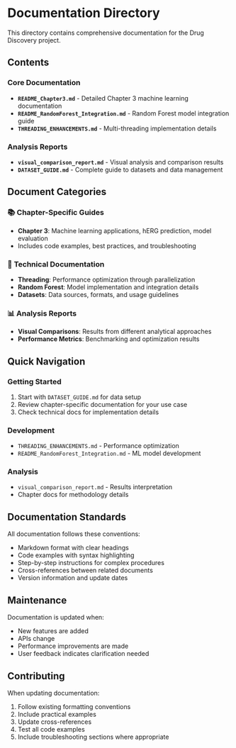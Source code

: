 # Documentation Directory

This directory contains comprehensive documentation for the Drug Discovery project.

## Contents

### Core Documentation
- **`README_Chapter3.md`** - Detailed Chapter 3 machine learning documentation
- **`README_RandomForest_Integration.md`** - Random Forest model integration guide
- **`THREADING_ENHANCEMENTS.md`** - Multi-threading implementation details

### Analysis Reports
- **`visual_comparison_report.md`** - Visual analysis and comparison results
- **`DATASET_GUIDE.md`** - Complete guide to datasets and data management

## Document Categories

### 📚 **Chapter-Specific Guides**
- **Chapter 3**: Machine learning applications, hERG prediction, model evaluation
- Includes code examples, best practices, and troubleshooting

### 🔧 **Technical Documentation**
- **Threading**: Performance optimization through parallelization
- **Random Forest**: Model implementation and integration details
- **Datasets**: Data sources, formats, and usage guidelines

### 📊 **Analysis Reports**
- **Visual Comparisons**: Results from different analytical approaches
- **Performance Metrics**: Benchmarking and optimization results

## Quick Navigation

### Getting Started
1. Start with `DATASET_GUIDE.md` for data setup
2. Review chapter-specific documentation for your use case
3. Check technical docs for implementation details

### Development
- `THREADING_ENHANCEMENTS.md` - Performance optimization
- `README_RandomForest_Integration.md` - ML model development

### Analysis
- `visual_comparison_report.md` - Results interpretation
- Chapter docs for methodology details

## Documentation Standards

All documentation follows these conventions:
- Markdown format with clear headings
- Code examples with syntax highlighting
- Step-by-step instructions for complex procedures
- Cross-references between related documents
- Version information and update dates

## Maintenance

Documentation is updated when:
- New features are added
- APIs change
- Performance improvements are made
- User feedback indicates clarification needed

## Contributing

When updating documentation:
1. Follow existing formatting conventions
2. Include practical examples
3. Update cross-references
4. Test all code examples
5. Include troubleshooting sections where appropriate 